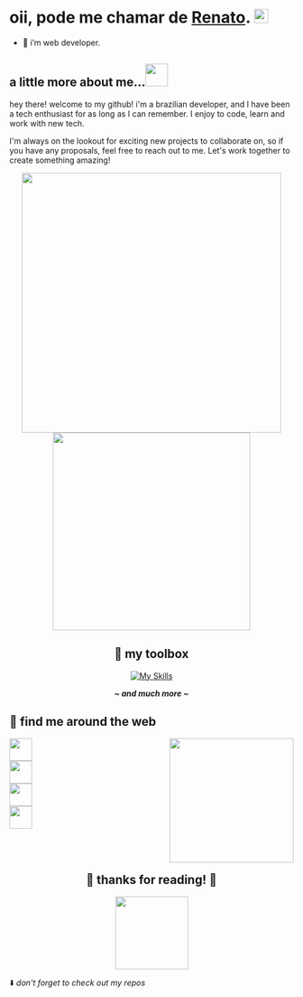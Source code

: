 <h1>oii, pode me chamar de <a href="https://github.com/thnbi">Renato</a>. <img src="https://media.giphy.com/media/hvRJCLFzcasrR4ia7z/giphy.gif" height="25px" width="25px">  </h1>

- 🌱 i’m web developer.
## a little more about me...<img height="40px" width="40px" src="https://media.giphy.com/media/5xRW2cUKfcyQg/giphy.gif">

hey there! welcome to my github! i'm a brazilian developer, and I have been a tech enthusiast for as long as I can remember. I enjoy to code, learn and work with new tech.  

I'm always on the lookout for exciting new projects to collaborate on, so if you have any proposals, feel free to reach out to me. Let's work together to create something amazing!

<div align="center">

<img width="460px" src="https://github-readme-stats.vercel.app/api?username=thnbi&show_icons=true&theme=dracula" />
<img width="350px" src="https://github-readme-stats.vercel.app/api/top-langs/?username=thnbi&layout=compact&theme=dracula" />

## 🧰  my toolbox

[![My Skills](https://skillicons.dev/icons?i=nodejs,tailwind,mongo,nextjs,react,js,ts,git,github,figma)](https://skillicons.dev)

<em><b>__~ and much more ~__</b></em>

</div  align="center">

## 📱 find me around the web

<img align="right" height="220" src="https://media.giphy.com/media/v1.Y2lkPTc5MGI3NjExZDI0NjZiZDEyYWNjNzkxYjk3ZTM0ODE4MmIwODllOWI2MzNmNDY2ZSZjdD1n/yALcFbrKshfoY/giphy.gif">

<a href="https://www.instagram.com/re_hnbi/" target="_blank"><img height=40 src="https://img.shields.io/badge/-Instagram-%23E4405F?style=for-the-badge&logo=instagram&logoColor=white" target="_blank"></a><br>
<a href="https://www.twitch.tv/hnbii" target="_blank"><img height=40 src="https://img.shields.io/badge/Twitch-9146FF?style=for-the-badge&logo=twitch&logoColor=white" target="_blank"></a><br>
<a href="https://twitter.com/thnbii" target="_blank"><img height=40 src="https://img.shields.io/badge/Twitter-1DA1F2?style=for-the-badge&logo=twitter&logoColor=white" target="_blank"></a><br>
<a href="https://www.tiktok.com/@thnbi" target="_blank"><img height=40 src="https://img.shields.io/badge/TikTok-000000?style=for-the-badge&logo=tiktok&logoColor=white" target="_blank"></a>

<br>

<div align="center" style="display: block"><br>
  <h2> 💖 thanks for reading! 💖 </h2>
  <img height="129" src="https://media.discordapp.net/attachments/821200514041511948/937109631954743316/pngegg_1.png?width=560&height=560"/></div>

⬇️ <em>don't forget to check out my repos</em>
